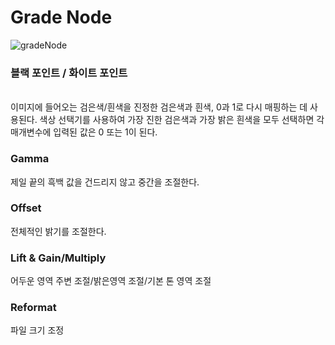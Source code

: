 # Grade Node
![gradeNode](https://user-images.githubusercontent.com/112813981/208302547-0f861c29-d0d4-4be7-b737-31033475bab3.png)
### 블랙 포인트 / 화이트 포인트
</br> 이미지에 들어오는 검은색/흰색을 진정한 검은색과 흰색, 0과 1로 다시 매핑하는 데 사용된다. 색상 선택기를 사용하여 가장 진한 검은색과 가장 밝은 흰색을 모두 선택하면 각 매개변수에 입력된 값은 0 또는 1이 된다.
### Gamma
제일 끝의 흑백 값을 건드리지 않고 중간을 조절한다.
### Offset
전체적인 밝기를 조절한다.
### Lift & Gain/Multiply
어두운 영역 주변 조절/밝은영역 조절/기본 톤 영역 조절
### Reformat
파일 크기 조정
